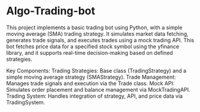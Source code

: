 # Algo-Trading-bot
This project implements a basic trading bot using Python, with a simple moving average (SMA) trading strategy. It simulates market data fetching, generates trade signals, and executes trades using a mock trading API. This bot fetches price data for a specified stock symbol using the yfinance library, and it supports real-time decision-making based on defined strategies.

Key Components:
Trading Strategies: Base class (TradingStrategy) and a simple moving average strategy (SMAStrategy).
Trade Management: Manages trade signals and execution via the Trade class.
Mock API: Simulates order placement and balance management via MockTradingAPI.
Trading System: Handles integration of strategy, API, and price data via TradingSystem.
